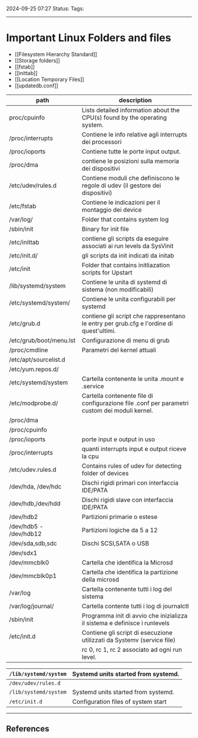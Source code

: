 2024-09-25 07:27
Status:
Tags:
___
# Important Linux Folders and files

- [[Filesystem Hierarchy Standard]]
- [[Storage folders]]
- [[fstab]]
- [[inittab]]
- [[Location Temporary Files]]
-  [[updatedb.conf]]


| path                    | description                                                                                   |
| ----------------------- | --------------------------------------------------------------------------------------------- |
| proc/cpuinfo            | Lists detailed information about the CPU(s) found by the operating system.                    |
| /proc/interrupts        | Contiene le info relative agli interrupts dei processori                                      |
| /proc/ioports           | Contiene tutte le porte input output.                                                         |
| /proc/dma               | contiene le posizioni sulla memoria dei dispositivi                                           |
| /etc/udev/rules.d       | Contiene moduli che definiscono le regole di udev (il gestore dei dispositivi)                |
| /etc/fstab              | Contiene le indicazioni per il montaggio dei device                                           |
| /var/log/               | Folder that contains system log                                                               |
| /sbin/init              | Binary for init file                                                                          |
| /etc/inittab            | contiene gli scripts da eseguire associati ai run levels da SysVinit                          |
| /etc/init.d/            | gli scripts da init indicati da initab                                                        |
| /etc/init               | Folder that contains initliazation scripts for Upstart                                        |
| /lib/systemd/system     | Contiene le unita di systemd di sistema (non modificabili)                                    |
| /etc/systemd/system/    | Contiene le unita configurabili per systemd                                                   |
| /etc/grub.d             | contiene gli script che rappresentano le entry per grub.cfg e l'ordine di quest'ultimi.       |
| /etc/grub/boot/menu.lst | Configurazione di menu di grub                                                                |
| /proc/cmdline           | Parametri del kernel attuali                                                                  |
| /etc/apt/sourcelist.d   |                                                                                               |
| /etc/yum.repos.d/       |                                                                                               |
| /etc/systemd/system     | Cartella contenente le unita .mount e .service                                                |
| /etc/modprobe.d/        | Cartella contenente file di configurazione file .conf per parametri custom dei moduli kernel. |
| /proc/dma               |                                                                                               |
| /proc/cpuinfo           |                                                                                               |
| /proc/ioports           | porte input e output in uso                                                                   |
| /proc/interrupts        | quanti interrupts input e output riceve la cpu                                                |
| /etc/udev.rules.d       | Contains rules of udev for detecting folder of devices                                        |
| /dev/hda, /dev/hdc      | Dischi rigidi primari con interfaccia IDE/PATA                                                |
| /dev/hdb,/dev/hdd       | Dischi rigidi slave con interfaccia IDE/PATA                                                  |
| /dev/hdb2               | Partizioni primarie o estese                                                                  |
| /dev/hdb5 - /dev/hdb12  | Partizioni logiche da 5 a 12                                                                  |
| /dev/sda,sdb,sdc        | Dischi SCSI,SATA o USB                                                                        |
| /dev/sdx1               |                                                                                               |
| /dev/mmcblk0            | Cartella che identifica la Microsd                                                            |
| /dev/mmcblk0p1          | Cartella che identifica la partizione della microsd                                           |
| /var/log                | Cartella contenente tutti i log del sistema                                                   |
| /var/log/journal/       | Cartella contente tutti i log di journalctl                                                   |
| /sbin/init              | Programma init di avvio che inizializza il sistema e definisce i runlevels                    |
| /etc/init.d             | Contiene gli script di esecuzione utilizzati da Systemv (service file)                        |
|                         | rc 0, rc 1, rc 2 associato ad ogni run level.                                                 |


| `/lib/systemd/system` | Systemd units started from systemd.                                        |
| --------------------- | -------------------------------------------------------------------------- |
| `/dev/udev/rules.d`   |                                                                            |
| `/lib/systemd/system` | Systemd units started from systemd.                                        |
| `/etc/init.d`         | Configuration files of system start                                        |


___
## References
